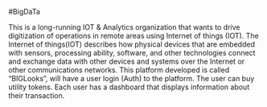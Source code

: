 #BigDaTa

This is a long-running IOT & Analytics organization that wants to drive digitization of operations in remote areas using Internet of things (IOT).
The Internet of things(IOT) describes how physical devices that are embedded with sensors,
processing ability, software, and other technologies connect and exchange data with other devices and systems over the Internet or other communications networks.
This platform developed is called “BIGLooks”, will have a user login (Auth) to the platform. 
The user can buy utility tokens. Each user has a dashboard that displays information about their transaction.

